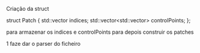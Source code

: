 Criação da struct 

struct Patch {
    std::vector<int> indices;
    std::vector<std::vector<double>> controlPoints;
};

para armazenar os indices e controlPoints para depois construir os patches 

1 faze dar o parser do ficheiro